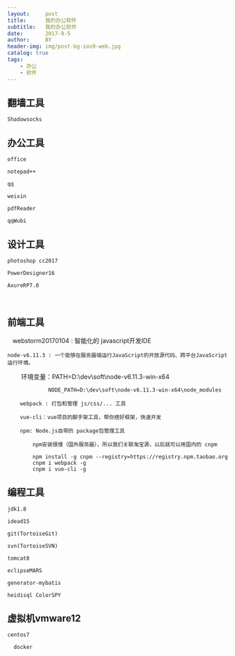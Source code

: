 ```yaml
---
layout:     post
title:      我的办公软件
subtitle:   我的办公软件
date:       2017-9-5
author:     BY
header-img: img/post-bg-ios9-web.jpg
catalog: true
tags:
    - 办公
    - 软件
---
```



## 翻墙工具

    Shadowsocks
  
## 办公工具

    office 

    notepad++ 

    qq 

    weixin 

    pdfReader 

    qqWubi

## 设计工具

    photoshop cc2017
            
    PowerDesigner16
            
    AxureRP7.0
    
## 前端工具

    webstorm20170104 : 智能化的 javascript开发IDE
    
    node-v6.11.3 : 一个能够在服务器端运行JavaScript的开放源代码、跨平台JavaScript运行环境。
        
        环境变量：PATH=D:\dev\soft\node-v6.11.3-win-x64
        
                 NODE_PATH=D:\dev\soft\node-v6.11.3-win-x64\node_modules
                 
        webpack : 打包和管理 js/css/... 工具
        
        vue-cli：vue项目的脚手架工具，帮你搭好框架，快速开发
        
        npm: Node.js自带的 package包管理工具
        
            npm安装很慢（国外服务器），所以我们关联淘宝源，以后就可以用国内的 cnpm
            
            npm install -g cnpm --registry=https://registry.npm.taobao.org
            cnpm i webpack -g
            cnpm i vue-cli -g

## 编程工具

    jdk1.8 
  
    idead15 
  
    git(TortoiseGit) 
  
    svn(TortoiseSVN) 
  
    tomcat8 
  
    eclipseMARS
  
    generator-mybatis
  
    heidisql ColorSPY
  
## 虚拟机vmware12

    centos7 
  
      docker
    
 
